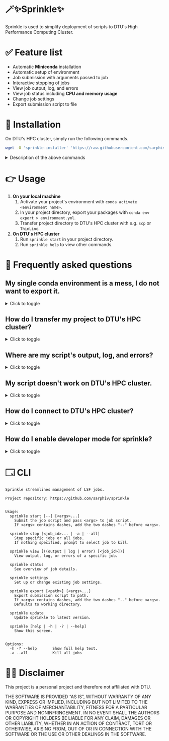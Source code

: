 # 🪄✨Sprinkle✨
Sprinkle is used to simplify deployment of scripts to DTU's High Performance Computing Cluster. 


# ✅ Feature list
- Automatic **Miniconda** installation
- Automatic setup of environment
- Job submission with arguments passed to job
- Interactive stopping of jobs
- View job output, log, and errors
- View job status including **CPU and memory usage**
- Change job settings
- Export submission script to file


# 🚀 Installation
On DTU's HPC cluster, simply run the following commands.

```bash
wget -O 'sprinkle-installer' 'https://raw.githubusercontent.com/sarphiv/sprinkle/main/bin/sprinkle' && chmod u+x sprinkle-installer && ./sprinkle-installer update && rm -f sprinkle-installer && source ~/.profile && sprinkle update && sprinkle help
```

<details>
  <summary>Description of the above commands</summary>

  ```bash
  # Downloads newest version of sprinkle
  $ wget -O 'sprinkle-installer' 'https://raw.githubusercontent.com/sarphiv/sprinkle/main/bin/sprinkle'
  # Makes the script executable
  $ chmod u+x sprinkle-installer
  # Runs the installation script
  $ ./sprinkle-installer update
  # Delete downloaded sprinkle file
  $ rm -f sprinkle-installer
  # Update environment variables of current shell
  $ source ~/.profile
  # Run installed sprinkle for final setup
  $ sprinkle update
  # Display help view
  $ sprinkle help
  ```
</details>


# 👉 Usage
1. **On your local machine**
    1. Activate your project's environment with `conda activate <environment name>`.
    0. In your project directory, export your packages with `conda env export > environment.yml`.
    0. Transfer project directory to DTU's HPC cluster with e.g. `scp` or `ThinLinc`. 
2. **On DTU's HPC cluster**
    1. Run `sprinkle start` in your project directory.
    0. Run `sprinkle help` to view other commands.


# 📖 Frequently asked questions
## My single conda environment is a mess, I do not want to export it.
<details>
  <summary>Click to toggle</summary>
  There are multiple solutions. However, remember the `environment.yml` file 
  should be created **before transfering your project to DTU's HPC cluster**.

  - __**Create a new environment**__
    1. Run `conda create -n new_environment_name`
    0. Run `conda activate new_environment_name`
    0. Run `conda install <package_name1> <package_name2> ...`
        - Example: `conda install python pip`
    0. Run `pip install <package_name1> <package_name2> ...`
        - Example: `pip install matplotlib numpy`
    0. Finally, run `conda env export > environment.yml`
  - __**Manually write the `environment.yml` file**__
    1. Create a new file called `environment.yml`
        - Example: `touch environment.yml`
    0. Write your environment file
        - Example:
            ```yaml
            name: new_environment_name
            channels:
              - defaults
              - conda-forge
              - pytorch
            dependencies:
              - python
              - pip
              - pytorch
              - pytorch-cuda
              - torchvision
              - torchaudio
              - pip:
                - tqdm
                - opencv-python
            ```

  Test your code with your new environment on your own computer first.
  It is much easier to find and fix issues there than on DTU's HPC cluster.
</details>

## How do I transfer my project to DTU's HPC cluster?
<details>
  <summary>Click to toggle</summary>
  1. **On your own computer**, navigate through a terminal to the directory **CONTAINING** your project directory.
      - Example: If your project is in `~/DTU/12345/project_directory`, navigate to `~/DTU/012345`.
  0. Run `scp -r project_directory s123456@transfer.gbar.dtu.dk:project_directory`
  0. Wait for the upload to finish
</details>

## Where are my script's output, log, and errors?
<details>
  <summary>Click to toggle</summary>
  In a bunch of files in a hidden directory called `.sprinkle` in your project directory.
</details>

## My script doesn't work on DTU's HPC cluster.
<details>
  <summary>Click to toggle</summary>
  Check the error, log, and output files with `sprinkle view error job_id`, 
  where `job_id` is for your failed job.

  The error, log, and output files can also be found 
  in a hidden directory called `.sprinkle` in your project directory.
</details>

## How do I connect to DTU's HPC cluster?
<details>
  <summary>Click to toggle</summary>
  Use `ssh s123456@login.hpc.dtu.dk` or `ThinLinc` to connect to DTU's HPC cluster.
  If you use `ssh` remember to run `linuxsh` to not overload the login node.
  Contact [HPC support](https://www.hpc.dtu.dk/) for more information and guidance.
</details>

## How do I enable developer mode for sprinkle?
<details>
  <summary>Click to toggle</summary>
  Add a file called `DEVELOPER-MODE` to `~/sprinkle/tmp/`.
  The next call to sprinkle will switch branches and recreate the environment.
  Remove the file to leave developer mode upon the next call to sprinkle.
</details>

# 🗔 CLI
```
Sprinkle streamlines management of LSF jobs.

Project repository: https://github.com/sarphiv/sprinkle


Usage:
  sprinkle start [--] [<args>...]
    Submit the job script and pass <args> to job script.
    If <args> contains dashes, add the two dashes "--" before <args>.

  sprinkle stop [<job_id>... | -a | --all]
    Stop specific jobs or all jobs.
    If nothing specified, prompt to select job to kill.

  sprinkle view [((output | log | error) [<job_id>])]
    View output, log, or errors of a specific job.

  sprinkle status
    See overview of job details.

  sprinkle settings
    Set up or change existing job settings.

  sprinkle export [<path>] [<args>...]
    Export submission script to path. 
    If <args> contains dashes, add the two dashes "--" before <args>.
    Defaults to working directory.
    
  sprinkle update
    Update sprinkle to latest version.

  sprinkle [help | -h | -? | --help]
    Show this screen.


Options:
  -h -? --help       Show full help text.
  -a --all           Kill all jobs
```

# 🧑‍⚖️ Disclaimer
This project is a personal project and therefore not affiliated with DTU. 

THE SOFTWARE IS PROVIDED “AS IS”, WITHOUT WARRANTY OF ANY KIND, EXPRESS OR IMPLIED, INCLUDING BUT NOT LIMITED TO THE WARRANTIES OF MERCHANTABILITY, FITNESS FOR A PARTICULAR PURPOSE AND NONINFRINGEMENT. IN NO EVENT SHALL THE AUTHORS OR COPYRIGHT HOLDERS BE LIABLE FOR ANY CLAIM, DAMAGES OR OTHER LIABILITY, WHETHER IN AN ACTION OF CONTRACT, TORT OR OTHERWISE, ARISING FROM, OUT OF OR IN CONNECTION WITH THE SOFTWARE OR THE USE OR OTHER DEALINGS IN THE SOFTWARE.
